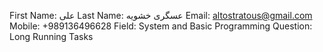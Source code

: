 First Name:
    علی
Last Name:
    عسگری خشویه
Email:
    altostratous@gmail.com
Mobile:
    +989136496628
Field:
    System and Basic Programming
Question:
    Long Running Tasks
